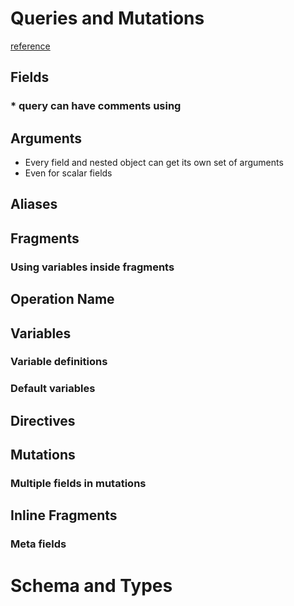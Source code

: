 # Queries and Mutations

[reference](https://graphql.org/learn/queries/)

## Fields

### * query can have comments using #

## Arguments

* Every field and nested object can get its own set of arguments
* Even for scalar fields

## Aliases

## Fragments

### Using variables inside fragments

## Operation Name

## Variables

### Variable definitions

### Default variables

## Directives

## Mutations

### Multiple fields in mutations

## Inline Fragments

### Meta fields

# Schema and Types





